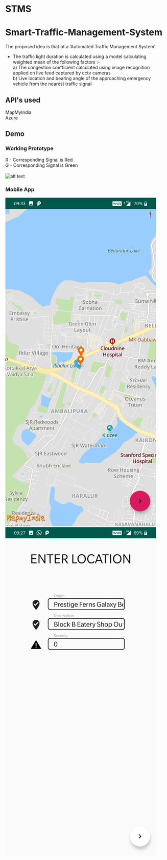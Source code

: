 # STMS
# Smart-Traffic-Management-System
The proposed idea is that of a ‘Automated Traffic Management System’
- The traffic light duration is calculated using a model calculating weighted mean of the following factors :- 
\
a) The congestion coefficient calculated using image recognition applied on live feed captured by cctv cameras
\
b) Live location and bearing angle of the approaching emergency vehicle from the nearest traffic signal

## API's used
MapMyIndia
\
Azure

## Demo
### Working Prototype
R - Corresponding Signal is Red
\
G - Corresponding Signal is Green
\
\
![alt text](https://github.com/codefeeder/Smart-Traffic-Management-System/blob/master/demo/videoplayback.gif)
### Mobile App
![alt text](https://github.com/codefeeder/Smart-Traffic-Management-System/blob/master/demo/WhatsApp%20Image%202019-03-18%20at%201.25.43%20PM.jpeg)
![alt text](https://github.com/codefeeder/Smart-Traffic-Management-System/blob/master/demo/WhatsApp%20Image%202019-03-18%20at%201.25.44%20PM.jpeg)
